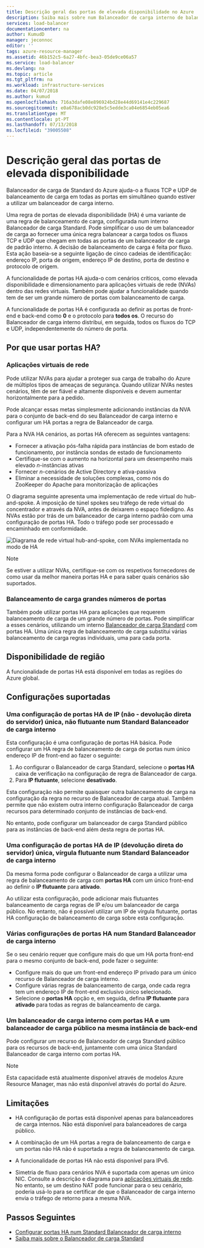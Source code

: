 ```yaml
---
title: Descrição geral das portas de elevada disponibilidade no Azure | Documentos da Microsoft
description: Saiba mais sobre num Balanceador de carga interno de balanceamento de carga de portas de elevada disponibilidade.
services: load-balancer
documentationcenter: na
author: KumudD
manager: jeconnoc
editor: ''
tags: azure-resource-manager
ms.assetid: 46b152c5-6a27-4bfc-bea3-05de9ce06a57
ms.service: load-balancer
ms.devlang: na
ms.topic: article
ms.tgt_pltfrm: na
ms.workload: infrastructure-services
ms.date: 04/07/2018
ms.author: kumud
ms.openlocfilehash: 716a3dafe08e896924bd28e44d69141e4c229687
ms.sourcegitcommit: e0a678acb0dc928e5c5edde3ca04e6854eb05ea6
ms.translationtype: MT
ms.contentlocale: pt-PT
ms.lasthandoff: 07/13/2018
ms.locfileid: "39005508"
---
```

# <a name="high-availability-ports-overview"></a>Descrição geral das portas de elevada disponibilidade

Balanceador de carga de Standard do Azure ajuda-o a fluxos TCP e UDP de balanceamento de carga em todas as portas em simultâneo quando estiver a utilizar um balanceador de carga interno. 

Uma regra de portas de elevada disponibilidade (HA) é uma variante de uma regra de balanceamento de carga, configurada num interno Balanceador de carga Standard. Pode simplificar o uso de um balanceador de carga ao fornecer uma única regra balancear a carga todos os fluxos TCP e UDP que chegam em todas as portas de um balanceador de carga de padrão interno. A decisão de balanceamento de carga é feita por fluxo. Esta ação baseia-se a seguinte ligação de cinco cadeias de identificação: endereço IP, porta de origem, endereço IP de destino, porta de destino e protocolo de origem.

A funcionalidade de portas HA ajuda-o com cenários críticos, como elevada disponibilidade e dimensionamento para aplicações virtuais de rede (NVAs) dentro das redes virtuais. Também pode ajudar a funcionalidade quando tem de ser um grande número de portas com balanceamento de carga. 

A funcionalidade de portas HA é configurada ao definir as portas de front-end e back-end como **0** e o protocolo para **todos os**. O recurso do Balanceador de carga interno distribui, em seguida, todos os fluxos do TCP e UDP, independentemente do número de porta.

## <a name="why-use-ha-ports"></a>Por que usar portas HA?

### <a name="nva"></a>Aplicações virtuais de rede

Pode utilizar NVAs para ajudar a proteger sua carga de trabalho do Azure de múltiplos tipos de ameaças de segurança. Quando utilizar NVAs nestes cenários, têm de ser fiável e altamente disponíveis e devem aumentar horizontalmente para a pedido.

Pode alcançar essas metas simplesmente adicionando instâncias da NVA para o conjunto de back-end do seu Balanceador de carga interno e configurar um HA portas a regra de Balanceador de carga.

Para a NVA HA cenários, as portas HA oferecem as seguintes vantagens:
- Fornecer a ativação pós-falha rápida para instâncias de bom estado de funcionamento, por instância sondas de estado de funcionamento
- Certifique-se com o aumento na horizontal para um desempenho mais elevado *n*-instâncias ativas
- Fornecer *n*-cenários de Active Directory e ativa-passiva
- Eliminar a necessidade de soluções complexas, como nós do ZooKeeper do Apache para monitorização de aplicações

O diagrama seguinte apresenta uma implementação de rede virtual do hub-and-spoke. A imposição de túnel spokes seu tráfego de rede virtual do concentrador e através da NVA, antes de deixarem o espaço fidedigno. As NVAs estão por trás de um balanceador de carga interno padrão com uma configuração de portas HA. Todo o tráfego pode ser processado e encaminhado em conformidade.

![Diagrama de rede virtual hub-and-spoke, com NVAs implementada no modo de HA](./media/load-balancer-ha-ports-overview/nvaha.png)

>[!NOTE]
> Se estiver a utilizar NVAs, certifique-se com os respetivos fornecedores de como usar da melhor maneira portas HA e para saber quais cenários são suportados.

### <a name="load-balancing-large-numbers-of-ports"></a>Balanceamento de carga grandes números de portas

Também pode utilizar portas HA para aplicações que requerem balanceamento de carga de um grande número de portas. Pode simplificar a esses cenários, utilizando um interno [Balanceador de carga Standard](load-balancer-standard-overview.md) com portas HA. Uma única regra de balanceamento de carga substitui várias balanceamento de carga regras individuais, uma para cada porta.

## <a name="region-availability"></a>Disponibilidade de região

A funcionalidade de portas HA está disponível em todas as regiões do Azure global.

## <a name="supported-configurations"></a>Configurações suportadas

### <a name="a-single-non-floating-ip-non-direct-server-return-ha-ports-configuration-on-an-internal-standard-load-balancer"></a>Uma configuração de portas HA de IP (não - devolução direta do servidor) única, não flutuante num Standard Balanceador de carga interno

Esta configuração é uma configuração de portas HA básica. Pode configurar um HA regra de balanceamento de carga de portas num único endereço IP de front-end ao fazer o seguinte:
1. Ao configurar o Balanceador de carga Standard, selecione o **portas HA** caixa de verificação na configuração de regra de Balanceador de carga.
2. Para **IP flutuante**, selecione **desativado**.

Esta configuração não permite quaisquer outra balanceamento de carga na configuração da regra no recurso de Balanceador de carga atual. Também permite que não existem outra interno configuração Balanceador de carga recursos para determinado conjunto de instâncias de back-end.

No entanto, pode configurar um balanceador de carga Standard público para as instâncias de back-end além desta regra de portas HA.

### <a name="a-single-floating-ip-direct-server-return-ha-ports-configuration-on-an-internal-standard-load-balancer"></a>Uma configuração de portas HA de IP (devolução direta do servidor) única, vírgula flutuante num Standard Balanceador de carga interno

Da mesma forma pode configurar o Balanceador de carga a utilizar uma regra de balanceamento de carga com **portas HA** com um único front-end ao definir o **IP flutuante** para **ativado**. 

Ao utilizar esta configuração, pode adicionar mais flutuantes balanceamento de carga regras de IP e/ou um balanceador de carga público. No entanto, não é possível utilizar um IP de vírgula flutuante, portas HA configuração de balanceamento de carga sobre esta configuração.

### <a name="multiple-ha-ports-configurations-on-an-internal-standard-load-balancer"></a>Várias configurações de portas HA num Standard Balanceador de carga interno

Se o seu cenário requer que configure mais do que um HA porta front-end para o mesmo conjunto de back-end, pode fazer o seguinte: 
- Configure mais do que um front-end endereço IP privado para um único recurso de Balanceador de carga interno.
- Configure várias regras de balanceamento de carga, onde cada regra tem um endereço IP de front-end exclusivo único selecionado.
- Selecione o **portas HA** opção e, em seguida, defina **IP flutuante** para **ativado** para todas as regras de balanceamento de carga.

### <a name="an-internal-load-balancer-with-ha-ports-and-a-public-load-balancer-on-the-same-back-end-instance"></a>Um balanceador de carga interno com portas HA e um balanceador de carga público na mesma instância de back-end

Pode configurar *um* recurso de Balanceador de carga Standard público para os recursos de back-end, juntamente com uma única Standard Balanceador de carga interno com portas HA.

>[!NOTE]
>Esta capacidade está atualmente disponível através de modelos Azure Resource Manager, mas não está disponível através do portal do Azure.

## <a name="limitations"></a>Limitações

- HA configuração de portas está disponível apenas para balanceadores de carga internos. Não está disponível para balanceadores de carga público.

- A combinação de um HA portas a regra de balanceamento de carga e um portas não HA não é suportada a regra de balanceamento de carga.

- A funcionalidade de portas HA não está disponível para IPv6.

- Simetria de fluxo para cenários NVA é suportada com apenas um único NIC. Consulte a descrição e diagrama para [aplicações virtuais de rede](#nva). No entanto, se um destino NAT pode funcionar para o seu cenário, poderia usá-lo para se certificar de que o Balanceador de carga interno envia o tráfego de retorno para a mesma NVA.


## <a name="next-steps"></a>Passos Seguintes

- [Configurar portas HA num Standard Balanceador de carga interno](load-balancer-configure-ha-ports.md)
- [Saiba mais sobre o Balanceador de carga Standard](load-balancer-standard-overview.md)
